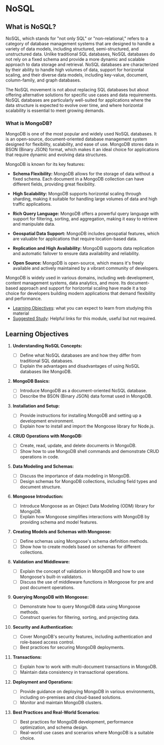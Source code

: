 # NoSQL

## What is NoSQL?

NoSQL, which stands for "not only SQL" or "non-relational," refers to a category of database management systems that are designed to handle a variety of data models, including structured, semi-structured, and unstructured data. Unlike traditional SQL databases, NoSQL databases do not rely on a fixed schema and provide a more dynamic and scalable approach to data storage and retrieval. NoSQL databases are characterized by their ability to handle high volumes of data, support for horizontal scaling, and their diverse data models, including key-value, document, column-family, and graph databases.

The NoSQL movement is not about replacing SQL databases but about offering alternative solutions for specific use cases and data requirements. NoSQL databases are particularly well-suited for applications where the data structure is expected to evolve over time, and where horizontal scalability is essential to meet growing demands.

### What is MongoDB?

MongoDB is one of the most popular and widely used NoSQL databases. It is an open-source, document-oriented database management system designed for flexibility, scalability, and ease of use. MongoDB stores data in BSON (Binary JSON) format, which makes it an ideal choice for applications that require dynamic and evolving data structures.

MongoDB is known for its key features:

- **Schema Flexibility:** MongoDB allows for the storage of data without a fixed schema. Each document in a MongoDB collection can have different fields, providing great flexibility.

- **High Scalability:** MongoDB supports horizontal scaling through sharding, making it suitable for handling large volumes of data and high traffic applications.

- **Rich Query Language:** MongoDB offers a powerful query language with support for filtering, sorting, and aggregation, making it easy to retrieve and manipulate data.

- **Geospatial Data Support:** MongoDB includes geospatial features, which are valuable for applications that require location-based data.

- **Replication and High Availability:** MongoDB supports data replication and automatic failover to ensure data availability and reliability.

- **Open Source:** MongoDB is open-source, which means it's freely available and actively maintained by a vibrant community of developers.

MongoDB is widely used in various domains, including web development, content management systems, data analytics, and more. Its document-based approach and support for horizontal scaling have made it a top choice for developers building modern applications that demand flexibility and performance.

- [Learning Objectives](#learning-objectives): what you can expect to learn from
  studying this material
- [Suggested Study](./suggested-study.md): Helpful links for this module, useful
  but not required.

## Learning Objectives

1. **Understanding NoSQL Concepts:**

   - [ ] Define what NoSQL databases are and how they differ from traditional SQL databases.
   - [ ] Explain the advantages and disadvantages of using NoSQL databases like MongoDB.

2. **MongoDB Basics:**

   - [ ] Introduce MongoDB as a document-oriented NoSQL database.
   - [ ] Describe the BSON (Binary JSON) data format used in MongoDB.

3. **Installation and Setup:**

   - [ ] Provide instructions for installing MongoDB and setting up a development environment.
   - [ ] Explain how to install and import the Mongoose library for Node.js.

4. **CRUD Operations with MongoDB:**

   - [ ] Create, read, update, and delete documents in MongoDB.
   - [ ] Show how to use MongoDB shell commands and demonstrate CRUD operations in code.

5. **Data Modeling and Schemas:**

   - [ ] Discuss the importance of data modeling in MongoDB.
   - [ ] Design schemas for MongoDB collections, including field types and document structure.

6. **Mongoose Introduction:**

   - [ ] Introduce Mongoose as an Object Data Modeling (ODM) library for MongoDB.
   - [ ] Explain how Mongoose simplifies interactions with MongoDB by providing schema and model features.

7. **Creating Models and Schemas with Mongoose:**

   - [ ] Define schemas using Mongoose's schema definition methods.
   - [ ] Show how to create models based on schemas for different collections.

8. **Validation and Middleware:**

   - [ ] Explain the concept of validation in MongoDB and how to use Mongoose's built-in validators.
   - [ ] Discuss the use of middleware functions in Mongoose for pre and post document operations.

9. **Querying MongoDB with Mongoose:**

   - [ ] Demonstrate how to query MongoDB data using Mongoose methods.
   - [ ] Construct queries for filtering, sorting, and projecting data.

10. **Security and Authentication:**

    - [ ] Cover MongoDB's security features, including authentication and role-based access control.
    - [ ] Best practices for securing MongoDB deployments.

11. **Transactions:**

    - [ ] Explain how to work with multi-document transactions in MongoDB.
    - [ ] Maintain data consistency in transactional operations.

12. **Deployment and Operations:**

    - [ ] Provide guidance on deploying MongoDB in various environments, including on-premises and cloud-based solutions.
    - [ ] Monitor and maintain MongoDB clusters.

13. **Best Practices and Real-World Scenarios:**

    - [ ] Best practices for MongoDB development, performance optimization, and schema design.
    - [ ] Real-world use cases and scenarios where MongoDB is a suitable choice.
